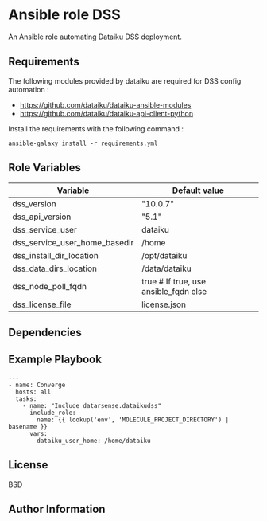 Ansible role DSS
=========

An Ansible role automating Dataiku DSS deployment.

Requirements
------------

The following modules provided by dataiku are required for DSS config automation :
  - https://github.com/dataiku/dataiku-ansible-modules
  - https://github.com/dataiku/dataiku-api-client-python

Install the requirements with the following command :
```
ansible-galaxy install -r requirements.yml
```

Role Variables
--------------

| Variable | Default value |
|----------|-------------|
| dss_version| "10.0.7" |
|dss_api_version| "5.1" |
|dss_service_user| dataiku |
|dss_service_user_home_basedir| /home |
|dss_install_dir_location| /opt/dataiku |
|dss_data_dirs_location| /data/dataiku |
|dss_node_poll_fqdn| true # If true, use ansible_fqdn else |use ansible_host |
|dss_license_file| license.json |

Dependencies
------------



Example Playbook
----------------

```
---
- name: Converge
  hosts: all
  tasks:
    - name: "Include datarsense.dataikudss"
      include_role:
        name: {{ lookup('env', 'MOLECULE_PROJECT_DIRECTORY') | basename }}
      vars:
        dataiku_user_home: /home/dataiku
```

License
-------

BSD

Author Information
------------------



